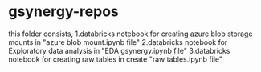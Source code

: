 # gsynergy-repos
this folder consists,
1.databricks notebook for creating azure blob storage mounts in "azure blob mount.ipynb file"
2.databricks notebook for Exploratory data analysis in "EDA gsynergy.ipynb file"
3.databricks notebook for creating raw tables in create "raw tables.ipynb file"

